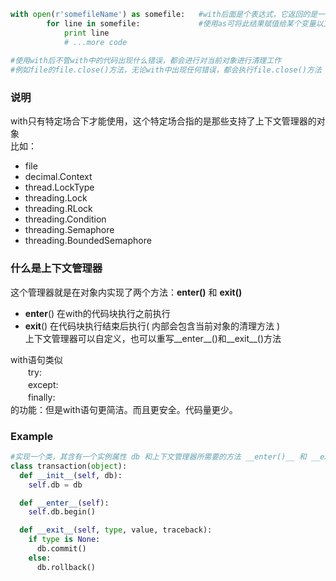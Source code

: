 ```python
with open(r'somefileName') as somefile:   #with后面是个表达式，它返回的是一个上下文管理器对象
        for line in somefile:             #使用as可将此结果赋值给某个变量以方便之后操作。
            print line
            # ...more code
            
#使用with后不管with中的代码出现什么错误，都会进行对当前对象进行清理工作
#例如file的file.close()方法，无论with中出现任何错误，都会执行file.close()方法
```

### 说明
with只有特定场合下才能使用，这个特定场合指的是那些支持了上下文管理器的对象  
比如：  
* file  
* decimal.Context  
* thread.LockType  
* threading.Lock  
* threading.RLock  
* threading.Condition  
* threading.Semaphore  
* threading.BoundedSemaphore  

### 什么是上下文管理器

这个管理器就是在对象内实现了两个方法：**__enter__()** 和 **__exit__()**
* __enter__() 在with的代码块执行之前执行  
* __exit__()  在代码块执行结束后执行( 内部会包含当前对象的清理方法 )  
上下文管理器可以自定义，也可以重写__enter__()和__exit__()方法  

with语句类似  
　　try:  
　　except:  
　　finally:  
的功能：但是with语句更简洁。而且更安全。代码量更少。  


### Example
```python
#实现一个类，其含有一个实例属性 db 和上下文管理器所需要的方法 __enter()__ 和 __exit()__ 
class transaction(object):
  def __init__(self, db):
    self.db = db

  def __enter__(self):
    self.db.begin()

  def __exit__(self, type, value, traceback):
    if type is None:
      db.commit()
    else:
      db.rollback()
```
